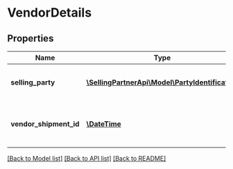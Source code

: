 # VendorDetails

## Properties
Name | Type | Description | Notes
------------ | ------------- | ------------- | -------------
**selling_party** | [**\SellingPartnerApi\Model\PartyIdentification**](PartyIdentification.md) | Name/Address and tax details of the selling party. | [optional] 
**vendor_shipment_id** | [**\DateTime**](\DateTime.md) | Unique vendor shipment id which is not used in last 365 days | [optional] 

[[Back to Model list]](../README.md#documentation-for-models) [[Back to API list]](../README.md#documentation-for-api-endpoints) [[Back to README]](../README.md)


